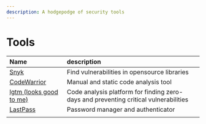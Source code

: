 ```yaml
---
description: A hodgepodge of security tools
---
```


# Tools

| Name | description |
| :--- | :--- |
| [Snyk](https://snyk.io/) | Find vulnerabilities in opensource libraries  |
| [CodeWarrior](https://github.com/CoolerVoid/codewarrior) | Manual and static code analysis tool |
| [lgtm \(looks good to me\)](https://lgtm.com/) | Code analysis platform for finding zero-days and preventing critical vulnerabilities |
| [LastPass](https://www.lastpass.com/) | Password manager and authenticator |
|  |  |

